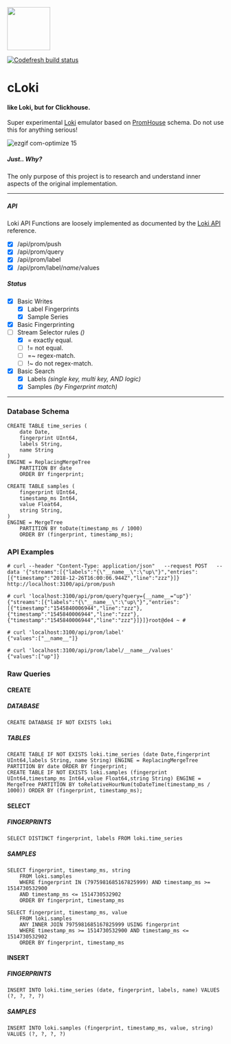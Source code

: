 <img src='https://user-images.githubusercontent.com/1423657/50455638-a8c41580-094f-11e9-8b43-dd0a9ae0f622.png' width=100>

[![Codefresh build status]( https://g.codefresh.io/api/badges/pipeline/lmangani/lmangani%2Fcloki%2Fcloki?branch=master&key=eyJhbGciOiJIUzI1NiJ9.NTkxMzIxNGZlNjQxOWIwMDA2OWY1ZjU4.s1Y7vvE73ZWAIGYb4YCkATleW61RZ8sKypOc8Vae1c0&type=cf-1)]( https://g.codefresh.io/pipelines/cloki/builds?repoOwner=lmangani&repoName=cloki&serviceName=lmangani%2Fcloki&filter=trigger:build~Build;branch:master;pipeline:5c255ae6ada6ff8dbbfd489b~cloki)

# cLoki
#### like Loki, but for Clickhouse.

Super experimental [Loki](https://github.com/grafana/loki) emulator based on [PromHouse](https://github.com/Percona-Lab/PromHouse) schema. Do not use this for anything serious!

![ezgif com-optimize 15](https://user-images.githubusercontent.com/1423657/50496835-404e6480-0a33-11e9-87a4-aebb71a668a7.gif)

##### Just.. Why?
The only purpose of this project is to research and understand inner aspects of the original implementation.

------------

##### API
Loki API Functions are loosely implemented as documented by the [Loki API](https://github.com/grafana/loki/blob/master/docs/api.md) reference.

* [x] /api/prom/push
* [x] /api/prom/query
* [x] /api/prom/label
* [x] /api/prom/label/_name_/values

##### Status
* [x] Basic Writes
  * [x] Label Fingerprints
  * [x] Sample Series
* [x] Basic Fingerprinting
* [ ] Stream Selector rules _()_
  * [x] = exactly equal.
  * [ ] != not equal.
  * [ ] =~ regex-match.
  * [ ] !~ do not regex-match.
* [x] Basic Search
  * [x] Labels  _(single key, multi key, AND logic)_
  * [x] Samples  _(by Fingerprint match)_

--------------

### Database Schema
```
CREATE TABLE time_series (
    date Date,
    fingerprint UInt64,
    labels String,
    name String
)
ENGINE = ReplacingMergeTree
    PARTITION BY date
    ORDER BY fingerprint;

CREATE TABLE samples (
    fingerprint UInt64,
    timestamp_ms Int64,
    value Float64,
    string String,
)
ENGINE = MergeTree
    PARTITION BY toDate(timestamp_ms / 1000)
    ORDER BY (fingerprint, timestamp_ms);
```

### API Examples
```
# curl --header "Content-Type: application/json"   --request POST   --data '{"streams":[{"labels":"{\"__name__\":\"up\"}","entries":[{"timestamp":"2018-12-26T16:00:06.944Z","line":"zzz"}]}   http://localhost:3100/api/prom/push

# curl 'localhost:3100/api/prom/query?query={__name__="up"}'
{"streams":[{"labels":"{\"__name__\":\"up\"}","entries":[{"timestamp":"1545840006944","line":"zzz"},{"timestamp":"1545840006944","line":"zzz"},{"timestamp":"1545840006944","line":"zzz"}]}]}root@de4 ~ #

# curl 'localhost:3100/api/prom/label'
{"values":["__name__"]}

# curl 'localhost:3100/api/prom/label/__name__/values'
{"values":["up"]}
```

### Raw Queries

#### CREATE
##### DATABASE
```
CREATE DATABASE IF NOT EXISTS loki
```
##### TABLES
```
CREATE TABLE IF NOT EXISTS loki.time_series (date Date,fingerprint UInt64,labels String, name String) ENGINE = ReplacingMergeTree PARTITION BY date ORDER BY fingerprint;
CREATE TABLE IF NOT EXISTS loki.samples (fingerprint UInt64,timestamp_ms Int64,value Float64,string String) ENGINE = MergeTree PARTITION BY toRelativeHourNum(toDateTime(timestamp_ms / 1000)) ORDER BY (fingerprint, timestamp_ms);
```

#### SELECT
##### FINGERPRINTS
```
SELECT DISTINCT fingerprint, labels FROM loki.time_series
```
##### SAMPLES
```
SELECT fingerprint, timestamp_ms, string
	FROM loki.samples
	WHERE fingerprint IN (7975981685167825999) AND timestamp_ms >= 1514730532900 
	AND timestamp_ms <= 1514730532902
	ORDER BY fingerprint, timestamp_ms
```
```
SELECT fingerprint, timestamp_ms, value
	FROM loki.samples
	ANY INNER JOIN 7975981685167825999 USING fingerprint
	WHERE timestamp_ms >= 1514730532900 AND timestamp_ms <= 1514730532902
	ORDER BY fingerprint, timestamp_ms
```			


#### INSERT
##### FINGERPRINTS
```
INSERT INTO loki.time_series (date, fingerprint, labels, name) VALUES (?, ?, ?, ?) 
```
##### SAMPLES
```
INSERT INTO loki.samples (fingerprint, timestamp_ms, value, string) VALUES (?, ?, ?, ?)
```

